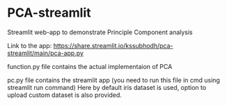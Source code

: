 # PCA-streamlit
Streamlit web-app to demonstrate Principle Component analysis

Link to the app: https://share.streamlit.io/kssubhodh/pca-streamlit/main/pca-app.py


function.py file contains the actual implementaion of PCA

pc.py file contains the streamlit app (you need to run this file in cmd using streamlit run command) Here by default iris dataset is used, option to upload custom dataset is also provided.

